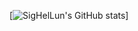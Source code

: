 [![SigHelLun's GitHub stats](https://github-readme-stats.vercel.app/api?username=SigHelLun&hide=prs)]
